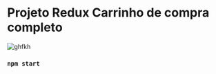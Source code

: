 # Projeto Redux Carrinho de compra completo

![ghfkh](https://user-images.githubusercontent.com/73972922/165658859-bca11b3c-ff70-4081-b831-d004bb3b4f97.gif)

### `npm start`
